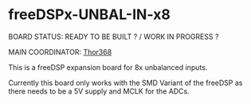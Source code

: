 # freeDSPx-UNBAL-IN-x8

BOARD STATUS: READY TO BE BUILT ? / WORK IN PROGRESS ?

MAIN COORDINATOR: [Thor368](https://github.com/Thor368)

This is a freeDSP expansion board for 8x unbalanced inputs.

Currently this board only works with the SMD Variant of the freeDSP as there needs to be a 5V supply and MCLK for the ADCs.
